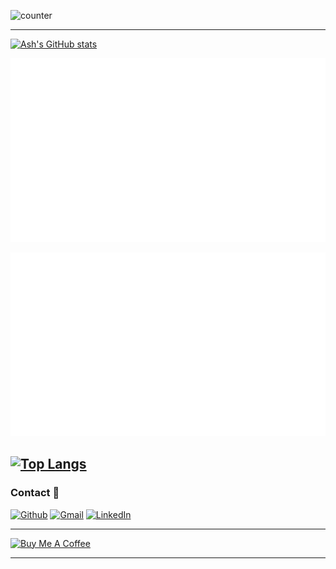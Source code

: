 ![counter](https://ens582o2g1aixgc.m.pipedream.net)

---

[![Ash's GitHub stats](https://github-readme-stats.vercel.app/api?username=ashdaily&show_icons=true&theme=dracula&show=reviews,discussions_started,discussions_answered,prs_merged,prs_merged_percentage&include_all_commits=true)](https://github.com/ashdaily/github-readme-stats)

![](https://github.com/ashdaily/ashdaily/blob/main/generated/overview.svg)

![](https://github.com/ashdaily/ashdaily/blob/main/generated/languages.svg)

[![Top Langs](https://github-readme-stats.vercel.app/api/top-langs/?username=ashdaily&size_weight=0&count_weight=1&langs_count=20&layout=compact)](https://github.com/ashdaily/github-readme-stats)
---

### Contact  📱
<p><a href="https://github.com/ashdaily" target="_blank"><img alt="Github" src="https://img.shields.io/badge/GitHub-%2312100E.svg?&style=for-the-badge&logo=Github&logoColor=white" /></a> <a href="mailto:ashtokyo31@gmail.com" target="_blank"><img alt="Gmail" src="https://img.shields.io/badge/gmail-%231DA1F2.svg?&style=for-the-badge&logo=gmail&logoColor=red" /></a> <a href="https://www.linkedin.com/in/ashisawesome" target="_blank"><img alt="LinkedIn" src="https://img.shields.io/badge/linkedin-%230077B5.svg?&style=for-the-badge&logo=linkedin&logoColor=white" /></a>
</p>

---

<a href="https://www.buymeacoffee.com/ashdaily" target="_blank"><img src="https://cdn.buymeacoffee.com/buttons/v2/default-red.png" alt="Buy Me A Coffee" width="150" ></a>

---